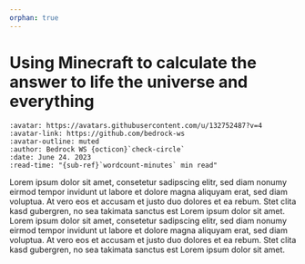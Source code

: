 ```yaml
---
orphan: true
---
```


# Using Minecraft to calculate the answer to life the universe and everything

```{article-info}
:avatar: https://avatars.githubusercontent.com/u/132752487?v=4
:avatar-link: https://github.com/bedrock-ws
:avatar-outline: muted
:author: Bedrock WS {octicon}`check-circle`
:date: June 24. 2023
:read-time: "{sub-ref}`wordcount-minutes` min read"
```

Lorem ipsum dolor sit amet, consetetur sadipscing elitr, sed diam
nonumy eirmod tempor invidunt ut labore et dolore magna aliquyam erat,
sed diam voluptua. At vero eos et accusam et justo duo dolores et
ea rebum. Stet clita kasd gubergren, no sea takimata sanctus est
Lorem ipsum dolor sit amet. Lorem ipsum dolor sit amet, consetetur
sadipscing elitr, sed diam nonumy eirmod tempor invidunt ut labore et
dolore magna aliquyam erat, sed diam voluptua. At vero eos et accusam et
justo duo dolores et ea rebum. Stet clita kasd gubergren, no sea takimata
sanctus est Lorem ipsum dolor sit amet.
